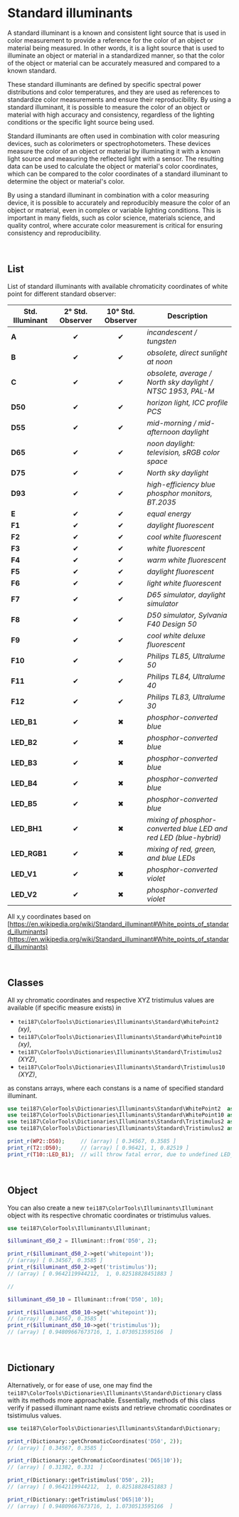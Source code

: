 # **Standard illuminants**

A standard illuminant is a known and consistent light source that is used in color measurement to provide a reference for the color of an object or material being measured. In other words, it is a light source that is used to illuminate an object or material in a standardized manner, so that the color of the object or material can be accurately measured and compared to a known standard.

These standard illuminants are defined by specific spectral power distributions and color temperatures, and they are used as references to standardize color measurements and ensure their reproducibility. By using a standard illuminant, it is possible to measure the color of an object or material with high accuracy and consistency, regardless of the lighting conditions or the specific light source being used.

Standard illuminants are often used in combination with color measuring devices, such as colorimeters or spectrophotometers. These devices measure the color of an object or material by illuminating it with a known light source and measuring the reflected light with a sensor. The resulting data can be used to calculate the object or material's color coordinates, which can be compared to the color coordinates of a standard illuminant to determine the object or material's color.

By using a standard illuminant in combination with a color measuring device, it is possible to accurately and reproducibly measure the color of an object or material, even in complex or variable lighting conditions. This is important in many fields, such as color science, materials science, and quality control, where accurate color measurement is critical for ensuring consistency and reproducibility.

<br>

## **List**

List of standard illuminants with available chromaticity coordinates of white point for different standard observer:

| Std. Illuminant | 2&deg; Std. Observer  | 10&deg; Std. Observer | Description                                                       |
|-----------------|:---------------------:|:---------------------:|-------------------------------------------------------------------|
| **A**           | &#x2714;              | &#x2714;              | *incandescent / tungsten*                                         |
| **B**           | &#x2714;              | &#x2714;              | *obsolete, direct sunlight at noon*                               |
| **C**           | &#x2714;              | &#x2714;              | *obsolete, average / North sky daylight / NTSC 1953, PAL-M*       |
| **D50**         | &#x2714;              | &#x2714;              | *horizon light, ICC profile PCS*                                  |
| **D55**         | &#x2714;              | &#x2714;              | *mid-morning / mid-afternoon daylight*                            |
| **D65**         | &#x2714;              | &#x2714;              | *noon daylight: television, sRGB color space*                     |
| **D75**         | &#x2714;              | &#x2714;              | *North sky daylight*                                              |
| **D93**         | &#x2714;              | &#x2714;              | *high-efficiency blue phosphor monitors, BT.2035*                 |
| **E**           | &#x2714;              | &#x2714;              | *equal energy*                                                    |
| **F1**          | &#x2714;              | &#x2714;              | *daylight fluorescent*                                            |
| **F2**          | &#x2714;              | &#x2714;              | *cool white fluorescent*                                          |
| **F3**          | &#x2714;              | &#x2714;              | *white fluorescent*                                               |
| **F4**          | &#x2714;              | &#x2714;              | *warm white fluorescent*                                          |
| **F5**          | &#x2714;              | &#x2714;              | *daylight fluorescent*                                            |
| **F6**          | &#x2714;              | &#x2714;              | *light white fluorescent*                                         |
| **F7**          | &#x2714;              | &#x2714;              | *D65 simulator, daylight simulator*                               |
| **F8**          | &#x2714;              | &#x2714;              | *D50 simulator, Sylvania F40 Design 50*                           |
| **F9**          | &#x2714;              | &#x2714;              | *cool white deluxe fluorescent*                                   |
| **F10**         | &#x2714;              | &#x2714;              | *Philips TL85, Ultralume 50*                                      |
| **F11**         | &#x2714;              | &#x2714;              | *Philips TL84, Ultralume 40*                                      |
| **F12**         | &#x2714;              | &#x2714;              | *Philips TL83, Ultralume 30*                                      |
| **LED_B1**      | &#x2714;              | &#x2716;              | *phosphor-converted blue*                                         |
| **LED_B2**      | &#x2714;              | &#x2716;              | *phosphor-converted blue*                                         |
| **LED_B3**      | &#x2714;              | &#x2716;              | *phosphor-converted blue*                                         |
| **LED_B4**      | &#x2714;              | &#x2716;              | *phosphor-converted blue*                                         |
| **LED_B5**      | &#x2714;              | &#x2716;              | *phosphor-converted blue*                                         |
| **LED_BH1**     | &#x2714;              | &#x2716;              | *mixing of phosphor-converted blue LED and red LED (blue-hybrid)* |
| **LED_RGB1**    | &#x2714;              | &#x2716;              | *mixing of red, green, and blue LEDs*                             |
| **LED_V1**      | &#x2714;              | &#x2716;              | *phosphor-converted violet*                                       |
| **LED_V2**      | &#x2714;              | &#x2716;              | *phosphor-converted violet*                                       |

All x,y coordinates based on [https://en.wikipedia.org/wiki/Standard_illuminant#White_points_of_standard_illuminants](https://en.wikipedia.org/wiki/Standard_illuminant#White_points_of_standard_illuminants)

<br>

## **Classes**

All xy chromatic coordinates and respective XYZ tristimulus values are available (if specific measure exists) in
* `tei187\ColorTools\Dictionaries\Illuminants\Standard\WhitePoint2` *(xy)*,
* `tei187\ColorTools\Dictionaries\Illuminants\Standard\WhitePoint10` *(xy)*,
* `tei187\ColorTools\Dictionaries\Illuminants\Standard\Tristimulus2` *(XYZ)*,
* `tei187\ColorTools\Dictionaries\Illuminants\Standard\Tristimulus10` *(XYZ)*,

as constans arrays, where each constans is a name of specified standard illuminant.

```php
use tei187\ColorTools\Dictionaries\Illuminants\Standard\WhitePoint2  as WP2;  // Standard illuminant white point, 2 degrees standard observer
use tei187\ColorTools\Dictionaries\Illuminants\Standard\WhitePoint10 as WP10; // Standard illuminant white point, 10 degrees standard observer
use tei187\ColorTools\Dictionaries\Illuminants\Standard\Tristimulus2 as T2;   // Standard illuminant tristimulus, 2 degrees standard observer
use tei187\ColorTools\Dictionaries\Illuminants\Standard\Tristimulus2 as T10;  // Standard illuminant tristimulus, 10 degrees standard observer

print_r(WP2::D50);     // (array) [ 0.34567, 0.3585 ]
print_r(T2::D50);      // (array) [ 0.96421, 1, 0.82519 ]
print_r(T10::LED_B1);  // will throw fatal error, due to undefined LED_B1 tristimulus for 10deg standard observer
```

<br>

## **Object**

You can also create a new `tei187\ColorTools\Illuminants\Illuminant` object with its respective chromatic coordinates or tristimulus values.
```php
use tei187\ColorTools\Illuminants\Illuminant;

$illuminant_d50_2 = Illuminant::from('D50', 2);

print_r($illuminant_d50_2->get('whitepoint'));
// (array) [ 0.34567, 0.3585 ]
print_r($illuminant_d50_2->get('tristimulus'));
// (array) [ 0.9642119944212,  1, 0.82518828451883 ]

//

$illuminant_d50_10 = Illuminant::from('D50', 10);

print_r($illuminant_d50_10->get('whitepoint'));
// (array) [ 0.34567, 0.3585 ]
print_r($illuminant_d50_10->get('tristimulus'));
// (array) [ 0.94809667673716, 1, 1.0730513595166  ]
```

<br>

## **Dictionary**

Alternatively, or for ease of use, one may find the `tei187\ColorTools\Dictionaries\Illuminants\Standard\Dictionary` class with its methods more approachable. Essentially, methods of this class verify if passed illuminant name exists and retrieve chromatic coordinates or tsistimulus values.

```php
use tei187\ColorTools\Dictionaries\Illuminants\Standard\Dictionary;

print_r(Dictionary::getChromaticCoordinates('D50', 2));
// (array) [ 0.34567, 0.3585 ]

print_r(Dictionary::getChromaticCoordinates('D65|10'));
// (array) [ 0.31382, 0.331  ]

print_r(Dictionary::getTristimulus('D50', 2));
// (array) [ 0.9642119944212,  1, 0.82518828451883 ]

print_r(Dictionary::getTristimulus('D65|10'));
// (array) [ 0.94809667673716, 1, 1.0730513595166  ]
```